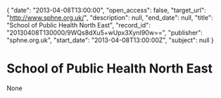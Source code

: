 {
  "date": "2013-04-08T13:00:00", 
  "open_access": false, 
  "target_url": "http://www.sphne.org.uk/", 
  "description": null, 
  "end_date": null, 
  "title": "School of Public Health North East", 
  "record_id": "20130408T130000/9WQs8dXu5+wUpx3XynI90w==", 
  "publisher": "sphne.org.uk", 
  "start_date": "2013-04-08T13:00:00Z", 
  "subject": null
}

# School of Public Health North East

None